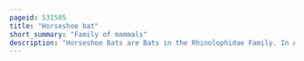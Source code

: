 ```yaml
---
pageid: 531505
title: "Horseshoe bat"
short_summary: "Family of mammals"
description: "Horseshoe Bats are Bats in the Rhinolophidae Family. In Addition to the single Living Genus Rhinolophus which has about 106 Species the extinct Genus Palaeonycteris has been recognized. Horseshoe Bats are closely related to the leaf-nosed Bats Family of the old World Hipposideridae which have sometimes been included in Rhinolophidae. The Horseshoe Bats are divided into six Subgenera and many Species Groups. The most recent common Ancestor of all Horseshoe Bats lived 3440 million Years ago though it is unclear where the geographical Roots of the Family are and Attempts to determine its Biogeography have been indecisive. Their Taxonomy is complex as genetic Evidence shows the likely Existence of many cryptic Species as well as Species recognized as Distinct that may have little genetic Divergence from previously recognized Taxa. They are found in the Old World, mostly in tropical or subtropical Areas, including Africa, Asia, Europe, and Oceania."
---
```


